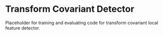 # Transform Covariant Detector
Placeholder for training and evaluating code for transform covariant local feature detector.

